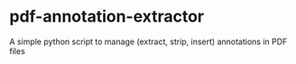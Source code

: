 # pdf-annotation-extractor
A simple python script to manage (extract, strip, insert) annotations in PDF files
